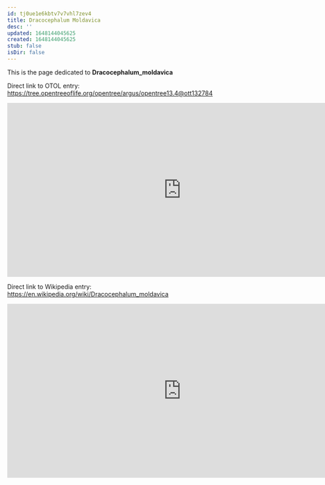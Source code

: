 ```yaml
---
id: tj0ue1e6kbtv7v7vhl7zev4
title: Dracocephalum Moldavica
desc: ''
updated: 1648144045625
created: 1648144045625
stub: false
isDir: false
---
```

This is the page dedicated to **Dracocephalum_moldavica**


Direct link to OTOL entry: https://tree.opentreeoflife.org/opentree/argus/opentree13.4@ott132784



<html>
    <body>
    <iframe src="https://tree.opentreeoflife.org/opentree/argus/opentree13.4@ott132784"
    width="800" height="400" frameborder="0" allowfullscreen> </iframe>
    </body>
</html>
    


Direct link to Wikipedia entry: https://en.wikipedia.org/wiki/Dracocephalum_moldavica



<html>
    <body>
    <iframe src="https://en.wikipedia.org/wiki/Dracocephalum_moldavica"
    width="800" height="400" frameborder="0" allowfullscreen> </iframe>
    </body>
</html>
    
